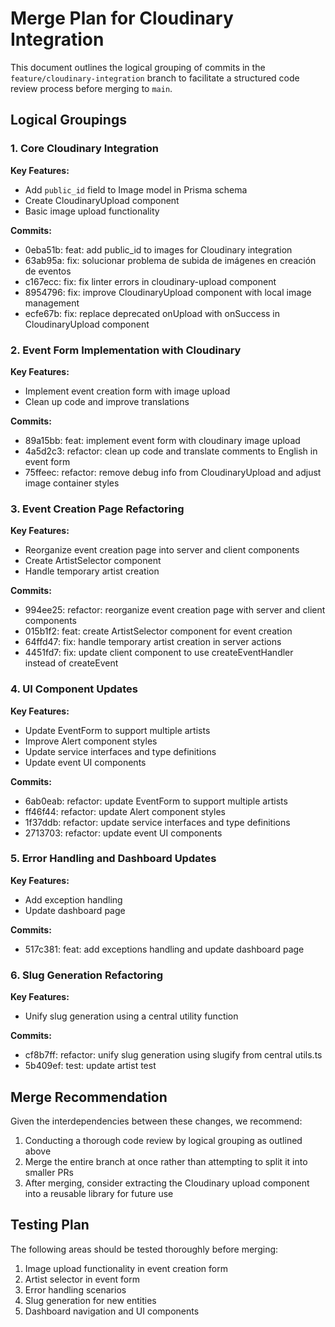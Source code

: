 # Merge Plan for Cloudinary Integration

This document outlines the logical grouping of commits in the `feature/cloudinary-integration` branch to facilitate a structured code review process before merging to `main`.

## Logical Groupings

### 1. Core Cloudinary Integration

**Key Features:**
- Add `public_id` field to Image model in Prisma schema
- Create CloudinaryUpload component
- Basic image upload functionality

**Commits:**
- 0eba51b: feat: add public_id to images for Cloudinary integration
- 63ab95a: fix: solucionar problema de subida de imágenes en creación de eventos
- c167ecc: fix: fix linter errors in cloudinary-upload component
- 8954796: fix: improve CloudinaryUpload component with local image management
- ecfe67b: fix: replace deprecated onUpload with onSuccess in CloudinaryUpload component

### 2. Event Form Implementation with Cloudinary

**Key Features:**
- Implement event creation form with image upload
- Clean up code and improve translations

**Commits:**
- 89a15bb: feat: implement event form with cloudinary image upload
- 4a5d2c3: refactor: clean up code and translate comments to English in event form
- 75ffeec: refactor: remove debug info from CloudinaryUpload and adjust image container styles

### 3. Event Creation Page Refactoring

**Key Features:**
- Reorganize event creation page into server and client components
- Create ArtistSelector component
- Handle temporary artist creation

**Commits:**
- 994ee25: refactor: reorganize event creation page with server and client components
- 015b1f2: feat: create ArtistSelector component for event creation
- 64ffd47: fix: handle temporary artist creation in server actions
- 4451fd7: fix: update client component to use createEventHandler instead of createEvent

### 4. UI Component Updates

**Key Features:**
- Update EventForm to support multiple artists
- Improve Alert component styles
- Update service interfaces and type definitions
- Update event UI components

**Commits:**
- 6ab0eab: refactor: update EventForm to support multiple artists
- ff46f44: refactor: update Alert component styles
- 1f37ddb: refactor: update service interfaces and type definitions
- 2713703: refactor: update event UI components

### 5. Error Handling and Dashboard Updates

**Key Features:**
- Add exception handling
- Update dashboard page

**Commits:**
- 517c381: feat: add exceptions handling and update dashboard page

### 6. Slug Generation Refactoring

**Key Features:**
- Unify slug generation using a central utility function

**Commits:**
- cf8b7ff: refactor: unify slug generation using slugify from central utils.ts
- 5b409ef: test: update artist test

## Merge Recommendation

Given the interdependencies between these changes, we recommend:

1. Conducting a thorough code review by logical grouping as outlined above
2. Merge the entire branch at once rather than attempting to split it into smaller PRs
3. After merging, consider extracting the Cloudinary upload component into a reusable library for future use

## Testing Plan

The following areas should be tested thoroughly before merging:

1. Image upload functionality in event creation form
2. Artist selector in event form
3. Error handling scenarios
4. Slug generation for new entities
5. Dashboard navigation and UI components 